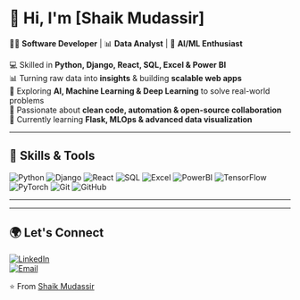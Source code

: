 # 👋 Hi, I'm [Shaik Mudassir]  

👨‍💻 **Software Developer** | 📊 **Data Analyst** | 🤖 **AI/ML Enthusiast**  

💻 Skilled in **Python, Django, React, SQL, Excel & Power BI**  
📊 Turning raw data into **insights** & building **scalable web apps**  
🤖 Exploring **AI, Machine Learning & Deep Learning** to solve real-world problems  
🚀 Passionate about **clean code, automation & open-source collaboration**  
🌱 Currently learning **Flask, MLOps & advanced data visualization**  

---

## 🚀 Skills & Tools  
![Python](https://img.shields.io/badge/Python-3776AB?style=for-the-badge&logo=python&logoColor=white)
![Django](https://img.shields.io/badge/Django-092E20?style=for-the-badge&logo=django&logoColor=white)
![React](https://img.shields.io/badge/React-20232A?style=for-the-badge&logo=react&logoColor=61DAFB)
![SQL](https://img.shields.io/badge/SQL-003B57?style=for-the-badge&logo=postgresql&logoColor=white)
![Excel](https://img.shields.io/badge/Excel-217346?style=for-the-badge&logo=microsoft-excel&logoColor=white)
![PowerBI](https://img.shields.io/badge/Power%20BI-F2C811?style=for-the-badge&logo=powerbi&logoColor=black)
![TensorFlow](https://img.shields.io/badge/TensorFlow-FF6F00?style=for-the-badge&logo=tensorflow&logoColor=white)
![PyTorch](https://img.shields.io/badge/PyTorch-EE4C2C?style=for-the-badge&logo=pytorch&logoColor=white)
![Git](https://img.shields.io/badge/Git-F05032?style=for-the-badge&logo=git&logoColor=white)
![GitHub](https://img.shields.io/badge/GitHub-181717?style=for-the-badge&logo=github&logoColor=white)

---


---


## 🌍 Let's Connect  
[![LinkedIn](https://img.shields.io/badge/LinkedIn-0A66C2?style=for-the-badge&logo=linkedin&logoColor=white)](https://www.linkedin.com/public-profile/settings?lipi=urn%3Ali%3Apage%3Ad_flagship3_profile_self_edit_contact-info%3BPwqnGGu0SiWEX2JBvs0F8A%3D%3D)  
[![Email](https://img.shields.io/badge/Email-D14836?style=for-the-badge&logo=gmail&logoColor=white)](mailto:shaikmudassir033@gmail.com)  

⭐️ From [Shaik Mudassir](https://github.com/YOURUSERNAME)  
